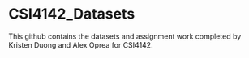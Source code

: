 # CSI4142_Datasets
This github contains the datasets and assignment work completed by Kristen Duong and Alex Oprea for CSI4142.
